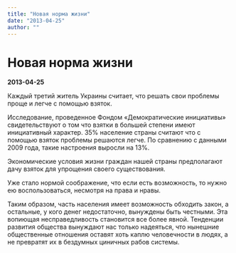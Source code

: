 ```yaml
---
title: "Новая норма жизни"
date: "2013-04-25"
author: ""
---
```


# Новая норма жизни

**2013-04-25** 

Каждый третий житель Украины считает, что решать свои проблемы проще и легче с помощью взяток.

Исследование, проведенное Фондом «Демократические инициативы» свидетельствуют о том что взятки в большей степени имеют инициативный характер. 35% население страны считают что с помощью взяток проблемы решаются легче. По сравнению с данными 2009 года, такие настроения выросли на 13%.

Экономические условия жизни граждан нашей страны предполагают дачу взяток для упрощения своего существования.

Уже стало нормой соображение, что если есть возможность, то нужно ею воспользоваться, несмотря на права и нравы.

Таким образом, часть населения имеет возможность обходить закон, а остальные, у кого денег недостаточно, вынуждены быть честными. Эта вопиющая несправедливость становится все более явной. Тенденции развития общества вынуждают нас только надеяться, что нынешние общественные отношения оставят хоть каплю человечности в людях, а не превратят их в бездумных циничных рабов системы.